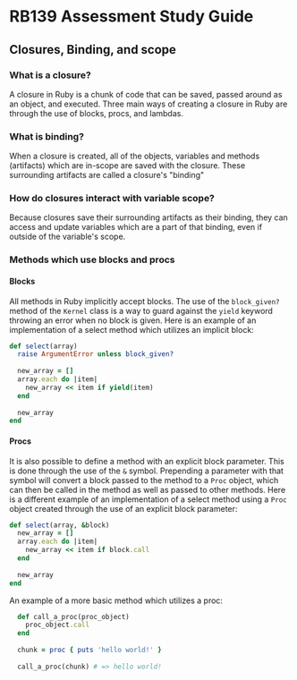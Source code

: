# RB139 Assessment Study Guide

## Closures, Binding, and scope

### What is a closure?

  A closure in Ruby is a chunk of code that can be saved, passed around as an
  object, and executed. Three main ways of creating a closure in Ruby are
  through the use of blocks, procs, and lambdas.

### What is binding?
  
  When a closure is created, all of the objects, variables and methods
  (artifacts) which are in-scope are saved with the closure. These surrounding
  artifacts are called a closure's "binding" 
  
### How do closures interact with variable scope?

  Because closures save their surrounding artifacts as their binding, they can
  access and update variables which are a part of that binding, even if outside
  of the variable's scope.
  
### Methods which use blocks and procs

  #### Blocks

  All methods in Ruby implicitly accept blocks. The use of the `block_given?`
  method of the `Kernel` class is a way to guard against the `yield` keyword
  throwing an error when no block is given. Here is an example of an
  implementation of a select method which utilizes an implicit block:
  
  ```ruby
  def select(array)
    raise ArgumentError unless block_given?
    
    new_array = []
    array.each do |item|
      new_array << item if yield(item) 
    end
    
    new_array
  end
  ```
  
  #### Procs
  
  It is also possible to define a method with an explicit block parameter. This
  is done through the use of the `&` symbol. Prepending a parameter with that
  symbol will convert a block passed to the method to a `Proc` object, which can
  then be called in the method as well as passed to other methods. Here is a
  different example of an implementation of a select method using a `Proc`
  object created through the use of an explicit block parameter:
  
  ```ruby
  def select(array, &block)
    new_array = []
    array.each do |item|
      new_array << item if block.call
    end
    
    new_array
  end
  ```
  
  An example of a more basic method which utilizes a proc:
  
  ```ruby
    def call_a_proc(proc_object)
      proc_object.call
    end
    
    chunk = proc { puts 'hello world!' }
    
    call_a_proc(chunk) # => hello world!
  ```
  
  
